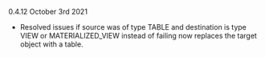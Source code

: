 0.4.12 October 3rd 2021

- Resolved issues if source was of type TABLE and destination is type VIEW or MATERIALIZED_VIEW instead of failing now replaces the target object with a table.